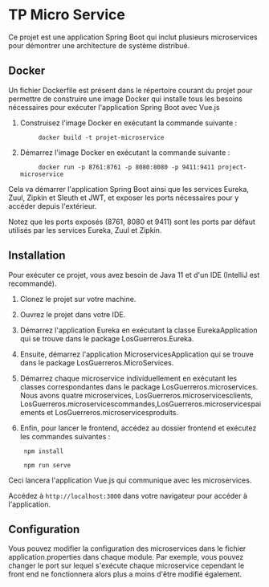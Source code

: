 # TP Micro Service

Ce projet est une application Spring Boot qui inclut plusieurs microservices pour démontrer une architecture de système distribué.

## Docker

Un fichier Dockerfile est présent dans le répertoire courant du projet pour permettre de construire une image Docker qui installe tous les besoins nécessaires pour exécuter l'application Spring Boot avec Vue.js


1. Construisez l'image Docker en exécutant la commande suivante :

            docker build -t projet-microservice 
            
2. Démarrez l'image Docker en exécutant la commande suivante :

            docker run -p 8761:8761 -p 8080:8080 -p 9411:9411 project-microservice

Cela va démarrer l'application Spring Boot ainsi que les services Eureka, Zuul, Zipkin et Sleuth et JWT, et exposer les ports nécessaires pour y accéder depuis l'extérieur.

Notez que les ports exposés (8761, 8080 et 9411) sont les ports par défaut utilisés par les services Eureka, Zuul et Zipkin.

## Installation

Pour exécuter ce projet, vous avez besoin de Java 11 et d'un IDE (IntelliJ est recommandé).

1. Clonez le projet sur votre machine.

2. Ouvrez le projet dans votre IDE.

3. Démarrez l'application Eureka en exécutant la classe EurekaApplication qui se trouve dans le package LosGuerreros.Eureka.

4. Ensuite, démarrez l'application MicroservicesApplication qui se trouve dans le package LosGuerreros.MicroServices.

5. Démarrez chaque microservice individuellement en exécutant les classes correspondantes dans le package LosGuerreros.microservices. Nous avons quatre microservices, LosGuerreros.microservicesclients, LosGuerreros.microservicescommandes,LosGuerreros.microservicespaiements et LosGuerreros.microservicesproduits.

6. Enfin, pour lancer le frontend, accédez au dossier frontend et exécutez les commandes suivantes :

    
        npm install
        
        npm run serve
    
Ceci lancera l'application Vue.js qui communique avec les microservices.

Accédez à ``http://localhost:3000`` dans votre navigateur pour accéder à l'application.

## Configuration

Vous pouvez modifier la configuration des microservices dans le fichier application.properties dans chaque module. Par exemple, vous pouvez changer le port sur lequel s'exécute chaque microservice cependant le front end ne fonctionnera alors plus a moins d'être modifié également.
